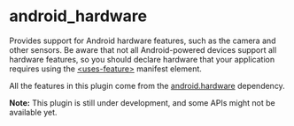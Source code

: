 # android_hardware

Provides support for Android hardware features, such as the camera and other sensors. Be aware that
not all Android-powered devices support all hardware features, so you should declare hardware that
your application requires using the [\<uses-feature\>](https://developer.android.com/guide/topics/manifest/uses-feature-element)
manifest element.

All the features in this plugin come from the [android.hardware](https://developer.android.com/reference/android/hardware/package-summary)
dependency.

**Note:** This plugin is still under development, and some APIs might not be available yet.
